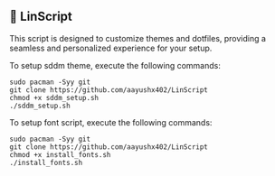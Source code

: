 ## 🌟 LinScript
This script is designed to customize themes and dotfiles, providing a seamless and personalized experience for your setup.

To setup sddm theme, execute the following commands:

```shell
sudo pacman -Syy git
git clone https://github.com/aayushx402/LinScript
chmod +x sddm_setup.sh
./sddm_setup.sh
```

To setup font script, execute the following commands:

```shell
sudo pacman -Syy git
git clone https://github.com/aayushx402/LinScript
chmod +x install_fonts.sh
./install_fonts.sh
```
